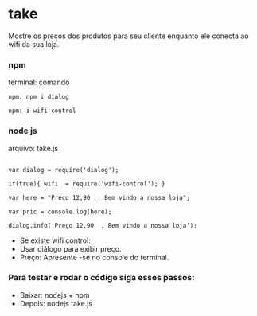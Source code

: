 # take
Mostre os preços dos produtos para seu cliente enquanto ele conecta ao wifi da sua loja.

### npm

terminal: comando 

```
npm: npm i dialog

```
```
npm: i wifi-control

```

### node js

arquivo: take.js
```

var dialog = require('dialog');

if(true){ wifi  = require('wifi-control'); } 

var here = "Preço 12,90  , Bem vindo a nossa loja";  

var pric = console.log(here); 

dialog.info('Preço 12,90  , Bem vindo a nossa loja');
```
- Se existe wifi control:
- Usar diálogo para exibir preço.
- Preço: Apresente -se no console do terminal.

### Para testar e rodar o código siga esses passos:

- Baixar: nodejs + npm
- Depois: nodejs take.js
